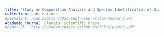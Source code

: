 ```yaml
---
title: "Study on Composition Analysis and Species Identification of Glass Relics Based on the Multiple Linear Regression Model"
collection: publications
#permalink: /publication/2023-Sept-paper-title-number-1.md
Academic journal: Clausius Scientific Press
#paperurl: 'http://academicpages.github.io/files/paper1.pdf'
---
```



